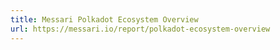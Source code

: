 ```yaml
---
title: Messari Polkadot Ecosystem Overview
url: https://messari.io/report/polkadot-ecosystem-overview
---
```

